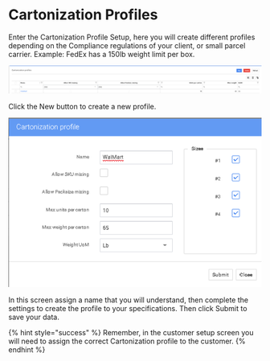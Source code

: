 # Cartonization Profiles

Enter the Cartonization Profile Setup, here you will create different profiles depending on the Compliance regulations of your client, or small parcel carrier. Example: FedEx has a 150lb weight limit per box.

![P4 Warehouse Cartonization Profile Setup](<../../.gitbook/assets/image (63).png>)

Click the New button to create a new profile.

![P4 Warehouse Cartonization Profile Setup](<../../.gitbook/assets/image (118).png>)

In this screen assign a name that you will understand, then complete the settings to create the profile to your specifications. Then click Submit to save your data.

{% hint style="success" %}
Remember, in the customer setup screen you will need to assign the correct Cartonization profile to the customer.
{% endhint %}
